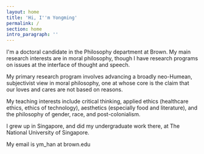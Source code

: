 ```yaml
---
layout: home
title: 'Hi, I''m Yongming'
permalink: /
section: home
intro_paragraph: ''
---
```

I'm a doctoral candidate in the Philosophy department at Brown. My main research interests are in moral philosophy, though I have research programs on issues at the interface of thought and speech. 

My primary research program involves advancing a broadly neo-Humean, subjectivist view in moral philosophy, one at whose core is the claim that our loves and cares are not based on reasons.

My teaching interests include critical thinking, applied ethics (healthcare ethics, ethics of technology), aesthetics (especially food and literature), and the philosophy of gender, race, and post-colonialism.

I grew up in Singapore, and did my undergraduate work there, at The National University of Singapore.

My email is ym_han at brown.edu

<!-- My CV can be found here.-->
